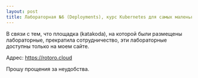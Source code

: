 ```yaml
---
layout: post
title: Лабораторная №6 (Deployments), курс Kubernetes для самых маленьких
---
```




В связи с тем, что площадка (katakoda), на которой были размещены лабораторные, прекратила сотрудничество, эти лабораторные доступны только на моем сайте.



Адрес: https://rotoro.cloud



Прошу прощения за неудобства.
